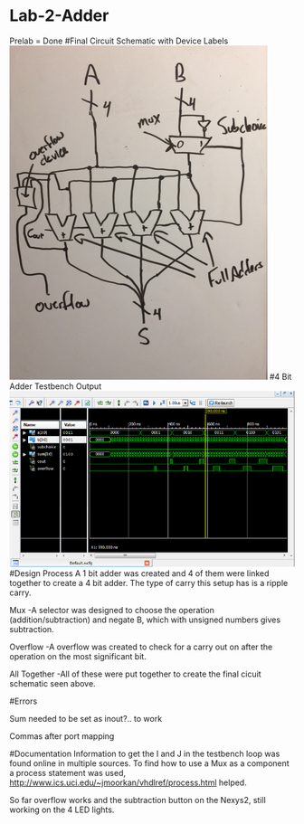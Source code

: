 Lab-2-Adder
===========

Prelab = Done
#Final Circuit Schematic with Device Labels
![Alt Text](https://github.com/RyanRedhead/Lab-2-Adder/blob/master/FinalPicture.PNG?raw=true)
#4 Bit Adder Testbench Output
![Alt Text](https://github.com/RyanRedhead/Lab-2-Adder/blob/master/lab2_4bit_testbench.PNG?raw=true)
#Design Process
A 1 bit adder was created and 4 of them were linked together to create a 4 bit adder. The type of carry this setup has is a ripple carry. 

Mux
-A selector was designed to choose the operation (addition/subtraction) and negate B, which with unsigned numbers gives subtraction.

Overflow
-A overflow was created to check for a carry out on after the operation on the most significant bit.

All Together
-All of these were put together to create the final cicuit schematic seen above.

#Errors

Sum needed to be set as inout?.. to work

Commas after port mapping

#Documentation
Information to get the I and J in the testbench loop was found online in multiple sources.
To find how to use a Mux as a component a process statement was used, http://www.ics.uci.edu/~jmoorkan/vhdlref/process.html helped.

So far overflow works and the subtraction button on the Nexys2, still working on the 4 LED lights.
